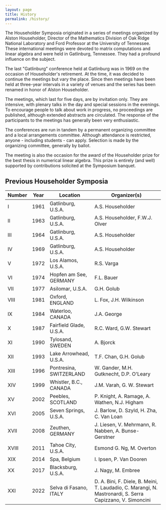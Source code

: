 ```yaml
---
layout: page
title: History
permalink: /history/
---
```


The Householder Symposia originated in a series of meetings organized by Alston Householder, Director of the Mathematics Division of Oak Ridge National Laboratory and Ford Professor at the University of Tennessee. These international meetings were devoted to matrix computations and linear algebra and were held in Gatlinburg, Tennessee. They had a profound influence on the subject.

The last "Gatlinburg" conference held at Gatlinburg was in 1969 on the occasion of Householder's retirement. At the time, it was decided to continue the meetings but vary the place. Since then meetings have been held at three-year intervals in a variety of venues and the series has been renamed in honor of Alston Householder.

The meetings, which last for five days, are by invitation only. They are intensive, with plenary talks in the day and special sessions in the evenings. To encourage people to talk about work in progress, no proceedings are published, although extended abstracts are circulated. The response of the participants to the meetings has generally been very enthusiastic.

The conferences are run in tandem by a permanent organizing committee and a local arrangements committee. Although attendance is restricted, anyone - including students - can apply. Selection is made by the organizing committee, generally by ballot.

The meeting is also the occasion for the award of the Householder prize for the best thesis in numerical linear algebra. This prize is entirely (and well) supported by contributions solicited at the Symposium banquet. 

## Previous Householder Symposia

| Number | Year |	Location |	Organizer(s) |
|-------|--------|---------|---------|
| I |	1961 |	Gatlinburg, U.S.A. |	A.S. Householder |
| II |	1963 |	Gatlinburg, U.S.A. |	A.S. Householder, F.W.J. Olver |
| III |	1964 |	Gatlinburg, U.S.A. |	A.S. Householder |
| IV |	1969 |	Gatlinburg, U.S.A. |	A.S. Householder |
| V |	1972 |	Los Alamos, U.S.A. |	R.S. Varga |
| VI |	1974 |	Hopfen am See, GERMANY |	F.L. Bauer |
| VII |	1977 |	Asilomar, U.S.A. |	G.H. Golub |
| VIII |	1981 |	Oxford, ENGLAND |	L. Fox, J.H. Wilkinson |
| IX |	1984 |	Waterloo, CANADA |	J.A. George |
| X |	1987 |	Fairfield Glade, U.S.A. |	R.C. Ward, G.W. Stewart |
| XI |	1990 |	Tylosand, SWEDEN |	A. Bjorck |
| XII |	1993 |	Lake Arrowhead, U.S.A. |	T.F. Chan, G.H. Golub |
| XIII |	1996 |	Pontresina, SWITZERLAND |	W. Gander, M.H. Gutknecht, D.P. O'Leary |
| XIV |	1999 |	Whistler, B.C., CANADA |	J.M. Varah, G. W. Stewart |
| XV |	2002 |	Peebles, SCOTLAND |	P. Knight, A. Ramage, A. Wathen, N.J. Higham |
| XVI |	2005 |	Seven Springs, U.S.A. |	J. Barlow, D. Szyld, H. Zha, C. Van Loan |
| XVII |	2008 |	Zeuthen, GERMANY |	J. Liesen, V. Mehrmann, R. Nabben, A. Bunse-Gerstner |
| XVIII |	2011 |	Tahoe City, U.S.A. |	Esmond G. Ng, M. Overton |
| XIX |	2014 |	Spa, Belgium |	I. Ipsen, P. Van Dooren |
| XX |	2017 |	Blacksburg, U.S.A. |	J. Nagy, M. Embree |
| XXI | 2022 | Selva di Fasano, ITALY |  D. A. Bini, F. Diele, B. Meini, T. Laudadio, C. Marangi, N. Mastronardi, S. Serra Capizzano, V. Simoncini |
